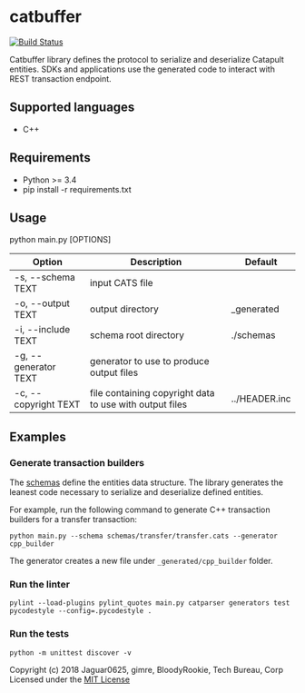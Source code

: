 # catbuffer

[![Build Status](https://api.travis-ci.org/nemtech/catbuffer.svg?branch=master)](https://travis-ci.org/nemtech/catbuffer)

Catbuffer library defines the protocol to serialize and deserialize Catapult entities. SDKs and applications use the generated code to interact with REST transaction endpoint.

## Supported languages

- C++

## Requirements

* Python >= 3.4
* pip install -r requirements.txt

## Usage

python main.py [OPTIONS]

| Option               | Description                                             | Default       |
|----------------------|---------------------------------------------------------|---------------|
| -s, --schema TEXT    | input CATS file                                         |               |
| -o, --output TEXT    | output directory                                        | _generated    |
| -i, --include TEXT   | schema root directory                                   | ./schemas     |
| -g, --generator TEXT | generator to use to produce output files                |               |
| -c, --copyright TEXT | file containing copyright data to use with output files | ../HEADER.inc |


## Examples

### Generate transaction builders

The [schemas](schemas) define the entities data structure. The library generates the leanest code necessary to serialize and deserialize defined entities.

 For example, run the following command to generate C++ transaction builders for a transfer transaction:

```
python main.py --schema schemas/transfer/transfer.cats --generator cpp_builder
```

The generator creates a new file under ``_generated/cpp_builder`` folder.

### Run the linter
```
pylint --load-plugins pylint_quotes main.py catparser generators test
pycodestyle --config=.pycodestyle .
```

### Run the tests
```
python -m unittest discover -v
```

Copyright (c) 2018 Jaguar0625, gimre, BloodyRookie, Tech Bureau, Corp Licensed under the [MIT License](LICENSE)
